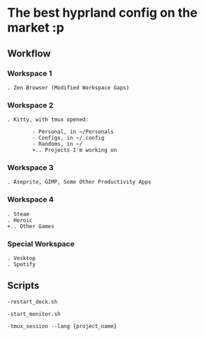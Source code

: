 # The best hyprland config on the market :p

## Workflow

### Workspace 1

    . Zen Browser (Modified Workspace Gaps)

### Workspace 2

    . Kitty, with tmux opened:

            - Personal, in ~/Personals
            - Configs, in ~/.config
            - Randoms, in ~/
            +.. Projects I'm working on

### Workspace 3

    . Aseprite, GIMP, Some Other Productivity Apps

### Workspace 4

    . Steam
    . Heroic
    +.. Other Games

### Special Workspace

    . Vesktop
    . Spotify

## Scripts

    -restart_dock.sh

    -start_monitor.sh

    -tmux_session --lang {project_name}
